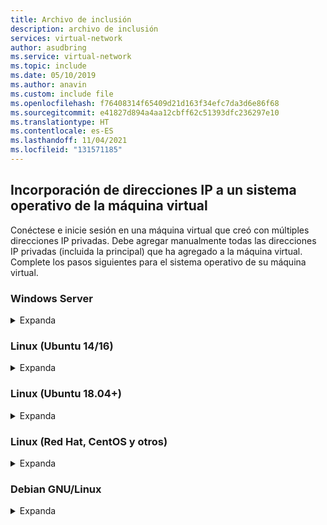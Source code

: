 ```yaml
---
title: Archivo de inclusión
description: archivo de inclusión
services: virtual-network
author: asudbring
ms.service: virtual-network
ms.topic: include
ms.date: 05/10/2019
ms.author: anavin
ms.custom: include file
ms.openlocfilehash: f76408314f65409d21d163f34efc7da3d6e86f68
ms.sourcegitcommit: e41827d894a4aa12cbff62c51393dfc236297e10
ms.translationtype: HT
ms.contentlocale: es-ES
ms.lasthandoff: 11/04/2021
ms.locfileid: "131571185"
---
```

## <a name="add-ip-addresses-to-a-vm-operating-system"></a><a name="os-config"></a>Incorporación de direcciones IP a un sistema operativo de la máquina virtual

Conéctese e inicie sesión en una máquina virtual que creó con múltiples direcciones IP privadas. Debe agregar manualmente todas las direcciones IP privadas (incluida la principal) que ha agregado a la máquina virtual. Complete los pasos siguientes para el sistema operativo de su máquina virtual.

### <a name="windows-server"></a>Windows Server

<details>
  <summary>Expanda</summary>

1. En un símbolo del sistema, escriba *ipconfig /all*.  Solo verá la dirección IP privada *principal* (por medio de DHCP).
2. Escriba *ncpa.cpl* en el símbolo del sistema para abrir la ventana **Conexiones de red**.
3. Abra las propiedades del adaptador correspondiente: **Ethernet**.
4. Haga doble clic en el Protocolo de Internet versión 4 (IPv4).
5. Seleccione **Usar la siguiente dirección IP** y escriba los valores siguientes:

    * **Dirección IP**: escriba la dirección IP privada *principal*
    * **Máscara de subred**: establezca este valor en función de la subred. Por ejemplo, si la subred es una subred /24, la máscara de subred es 255.255.255.0.
    * **Puerta de enlace predeterminada**: la primera dirección IP de la subred. Si la subred es 10.0.0.1/24, la dirección IP de la puerta de enlace es 10.0.0.0/24.
    * Seleccione **Usar las siguientes direcciones de servidor DNS** y escriba los valores siguientes:
      * **Servidor DNS preferido**: escriba 168.63.129.16 si no usa un servidor DNS propio.  Si usa su propio servidor DNS, escriba la dirección IP de su servidor.  Para el servidor DNS alternativo, puede elegir cualquier dirección de servidor DNS público que esté disponible.
    * Seleccione el botón **Avanzadas** y agregue más direcciones IP. Agregue cada una de las direcciones IP privadas secundarias, que agregó a la interfaz de red de Azure en un paso anterior, a la interfaz de red de Windows que se asigna a la dirección IP principal asignada a la interfaz de red de Azure.

      No asigne manualmente la dirección IP pública asignada a una máquina virtual de Azure en el sistema operativo de la máquina virtual. Al establecer manualmente la dirección IP privada en el sistema operativo, asegúrese de que sea la misma que la asignada a la [interfaz de red](../articles/virtual-network/ip-services/virtual-network-network-interface-addresses.md#change-ip-address-settings) de Azure; de lo contrario, perderá la conectividad a la máquina virtual. Más información sobre la configuración de la [dirección IP privada](../articles/virtual-network/ip-services/virtual-network-network-interface-addresses.md#private). Nunca debe asignar una dirección IP pública de Azure dentro del sistema operativo.

    * Haga clic en **Aceptar** para cerrar la configuración de TCP/IP y en **Aceptar** otra vez para cerrar la configuración del adaptador. Se restablece la conexión RDP.

6. En un símbolo del sistema, escriba *ipconfig /all*. Compruebe que se muestran todas las direcciones IP que ha agregado y que DHCP está desactivado.
7. Configure Windows para usar la dirección IP privada de la configuración IP principal de Azure como dirección IP principal en Windows. Para más información, consulte [Sin acceso a Internet desde una máquina virtual Windows de Azure que tiene varias direcciones IP](https://support.microsoft.com/help/4040882/no-internet-access-from-azure-windows-vm-that-has-multiple-ip-addresse). 

#### <a name="validation-windows-server"></a>Validación (Windows Server)

Para comprobar que puede conectarse a Internet desde su configuración de IP secundaria mediante la dirección IP pública asociada, después de haberla agregado correctamente mediante los pasos anteriores, utilice el comando siguiente y sustituya 10.0.0.7 por la dirección IP privada secundaria:

```bash
ping -S 10.0.0.7 outlook.com
```
 
> [!NOTE]
> Para las configuraciones de IP secundarias, solo se puede hacer ping a Internet si la configuración tiene una dirección IP pública asociada. Para configuraciones de IP principales, no se requiere una dirección IP pública para hacer ping a Internet.

</details>

### <a name="linux-ubuntu-1416"></a>Linux (Ubuntu 14/16)

<details>
  <summary>Expanda</summary>

Se recomienda revisar la documentación más reciente de la distribución de Linux. 

1. Abra una ventana del terminal.
2. Asegúrese de ser el usuario raíz. Si no lo es, escriba el siguiente comando:

   ```bash
   sudo -i
   ```

3. Actualice el archivo de configuración de la interfaz de red (suponiendo que sea "eth0").

   * Mantenga el elemento de línea existente para dhcp. La dirección IP principal permanece configurada que estaba.
   * Agregue una configuración para una dirección IP estática adicional con los siguientes comandos:

     ```bash
     cd /etc/network/interfaces.d/
     ls
     ```

     Debería ver un archivo .cfg.
4. Abra el archivo. Debería ver las siguientes líneas al final del archivo:

   ```bash
   auto eth0
   iface eth0 inet dhcp
   ```

5. Agregue las líneas siguientes después de las que existen en este archivo:

   ```bash
   iface eth0 inet static
   address <your private IP address here>
   netmask <your subnet mask>
   ```

6. Guarde el archivo mediante el comando siguiente:

   ```bash
   :wq
   ```

7. Restablezca la interfaz de red con el comando siguiente:

   ```bash
   sudo ifdown eth0 && sudo ifup eth0
   ```

   > [!IMPORTANT]
   > Si usa una conexión remota, ejecute ifdown e ifup en la misma línea.
   >

8. Compruebe que la dirección IP se agregue a la interfaz de red con el comando siguiente:

   ```bash
   ip addr list eth0
   ```

   Debería ver la dirección IP que agregó en la lista.

#### <a name="validation-ubuntu-1416"></a>Validación (Ubuntu 14/16)

Para asegurarse de que puede conectarse a internet desde su configuración de IP secundaria a través de la dirección IP pública asociada, use el siguiente comando:

```bash
ping -I 10.0.0.5 outlook.com
```

> [!NOTE]
> Para las configuraciones de IP secundarias, solo se puede hacer ping a Internet si la configuración tiene una dirección IP pública asociada. Para configuraciones de IP principales, no se requiere una dirección IP pública para hacer ping a Internet.

Para máquinas virtuales Linux, al intentar validar la conectividad saliente de una NIC secundaria, debe agregar las rutas adecuadas. Existen distintas formas de hacerlo. Consulte la documentación correspondiente a su distribución de Linux. El siguiente es un método para lograr esto:

```bash
echo 150 custom >> /etc/iproute2/rt_tables 

ip rule add from 10.0.0.5 lookup custom
ip route add default via 10.0.0.1 dev eth2 table custom
```

- No olvide reemplazar:
  - **10.0.0.5** con la dirección IP privada que tiene una dirección IP pública asociada
  - **10.0.0.1** con su puerta de enlace predeterminada
  - **eth2** con el nombre de la NIC secundaria 

</details>

### <a name="linux-ubuntu-1804"></a>Linux (Ubuntu 18.04+)

<details>
  <summary>Expanda</summary>

Ubuntu 18.04 y versiones posteriores han cambiado a `netplan` para la administración de red del sistema operativo. Se recomienda revisar la documentación más reciente de la distribución de Linux. 

1. Abra una ventana del terminal.
2. Asegúrese de ser el usuario raíz. Si no lo es, escriba el siguiente comando:

    ```bash
    sudo -i
    ```

3. Cree un archivo para la segunda interfaz y ábralo en un editor de texto:

    ```bash
    vi /etc/netplan/60-static.yaml
    ```

4. Agregue las líneas siguientes al archivo, reemplazando `10.0.0.6/24` por la dirección IP o máscara de red:

    ```bash
    network:
        version: 2
        ethernets:
            eth0:
                addresses:
                    - 10.0.0.6/24
    ```

5. Guarde el archivo mediante el comando siguiente:

    ```bash
    :wq
    ```

6. Pruebe los cambios mediante [netplan try](http://manpages.ubuntu.com/manpages/cosmic/man8/netplan-try.8.html) para confirmar la sintaxis:

    ```bash
    netplan try
    ```

    > [!NOTE]
    > `netplan try` aplicará los cambios de forma temporal y los revertirá después de 120 segundos. Si se produce una pérdida de conectividad, espere 120 segundos y vuelva a conectarse. En ese momento, los cambios se habrán revertido.

7. Si no hay ningún problema con `netplan try`, aplique los cambios de configuración:

    ```bash
    netplan apply
    ```

8. Compruebe que la dirección IP se agregue a la interfaz de red con el comando siguiente:

    ```bash
    ip addr list eth0
    ```

    Debería ver la dirección IP que agregó en la lista. Ejemplo:

    ```bash
    1: lo: <LOOPBACK,UP,LOWER_UP> mtu 65536 qdisc noqueue state UNKNOWN group default qlen 1000
        link/loopback 00:00:00:00:00:00 brd 00:00:00:00:00:00
        inet 127.0.0.1/8 scope host lo
        valid_lft forever preferred_lft forever
        inet6 ::1/128 scope host
        valid_lft forever preferred_lft forever
    2: eth0: <BROADCAST,MULTICAST,UP,LOWER_UP> mtu 1500 qdisc mq state UP group default qlen 1000
        link/ether 00:0d:3a:8c:14:a5 brd ff:ff:ff:ff:ff:ff
        inet 10.0.0.6/24 brd 10.0.0.255 scope global eth0
        valid_lft forever preferred_lft forever
        inet 10.0.0.4/24 brd 10.0.0.255 scope global secondary eth0
        valid_lft forever preferred_lft forever
        inet6 fe80::20d:3aff:fe8c:14a5/64 scope link
        valid_lft forever preferred_lft forever
    ```

#### <a name="validation-ubuntu-1804"></a>Validación (Ubuntu 18.04+)

Para asegurarse de que puede conectarse a internet desde su configuración de IP secundaria a través de la dirección IP pública asociada, use el siguiente comando:

```bash
ping -I 10.0.0.5 outlook.com
```

>[!NOTE]
>Para las configuraciones de IP secundarias, solo se puede hacer ping a Internet si la configuración tiene una dirección IP pública asociada. Para configuraciones de IP principales, no se requiere una dirección IP pública para hacer ping a Internet.

Para máquinas virtuales Linux, al intentar validar la conectividad saliente de una NIC secundaria, debe agregar las rutas adecuadas. Existen distintas formas de hacerlo. Consulte la documentación correspondiente a su distribución de Linux. El siguiente es un método para lograr esto:

```bash
echo 150 custom >> /etc/iproute2/rt_tables 

ip rule add from 10.0.0.5 lookup custom
ip route add default via 10.0.0.1 dev eth2 table custom
```

- No olvide reemplazar:
  - **10.0.0.5** con la dirección IP privada que tiene una dirección IP pública asociada
  - **10.0.0.1** con su puerta de enlace predeterminada
  - **eth2** con el nombre de la NIC secundaria 

</details>

### <a name="linux-red-hat-centos-and-others"></a>Linux (Red Hat, CentOS y otros)

<details>
  <summary>Expanda</summary>

1. Abra una ventana del terminal.
2. Asegúrese de ser el usuario raíz. Si no lo es, escriba el siguiente comando:

    ```bash
    sudo -i
    ```

3. Escriba la contraseña y siga las instrucciones que aparezcan. Una vez que sea el usuario raíz, vaya a la carpeta de scripts de red con el comando siguiente:

    ```bash
    cd /etc/sysconfig/network-scripts
    ```

4. Muestra una lista de los archivos de ifcfg relacionados con el siguiente comando:

    ```bash
    ls ifcfg-*
    ```

    Debería ver *ifcfg-eth0* como uno de los archivos.

5. Para agregar una dirección IP, cree un archivo de configuración, tal y como se muestra a continuación. Tenga en cuenta que debe crearse un archivo para cada configuración de IP.

    ```bash
    touch ifcfg-eth0:0
    ```

6. Abra el archivo *ifcfg-eth0:0* con el comando siguiente:

    ```bash
    vi ifcfg-eth0:0
    ```

7. Agregue contenido al archivo, *eth0:0* en este caso, con el siguiente comando. Asegúrese de actualizar la información en función de su dirección IP.

    ```bash
    DEVICE=eth0:0
    BOOTPROTO=static
    ONBOOT=yes
    IPADDR=192.168.101.101
    NETMASK=255.255.255.0
    ```

8. Guarde el archivo mediante el comando siguiente:

    ```bash
    :wq
    ```

9. Reinicie los servicios de red y asegúrese de que los cambios sean correctos con los comandos siguientes:

    ```bash
    /etc/init.d/network restart
    ifconfig
    ```

    Debería ver la dirección IP que agregó, *eth0:0*, en la lista que se devuelve.

#### <a name="validation-red-hat-centos-and-others"></a>Validación (Red Hat, CentOS y otros)

Para asegurarse de que puede conectarse a internet desde su configuración de IP secundaria a través de la dirección IP pública asociada, use el siguiente comando:

```bash
ping -I 10.0.0.5 outlook.com
```
>[!NOTE]
>Para las configuraciones de IP secundarias, solo se puede hacer ping a Internet si la configuración tiene una dirección IP pública asociada. Para configuraciones de IP principales, no se requiere una dirección IP pública para hacer ping a Internet.

Para máquinas virtuales Linux, al intentar validar la conectividad saliente de una NIC secundaria, debe agregar las rutas adecuadas. Existen distintas formas de hacerlo. Consulte la documentación correspondiente a su distribución de Linux. El siguiente es un método para lograr esto:

```bash
echo 150 custom >> /etc/iproute2/rt_tables 

ip rule add from 10.0.0.5 lookup custom
ip route add default via 10.0.0.1 dev eth2 table custom
```

- No olvide reemplazar:
  - **10.0.0.5** con la dirección IP privada que tiene una dirección IP pública asociada
  - **10.0.0.1** con su puerta de enlace predeterminada
  - **eth2** con el nombre de la NIC secundaria 


</details>

### <a name="debian-gnulinux"></a>Debian GNU/Linux

<details>
  <summary>Expanda</summary>

1. Abra una ventana del terminal.
1. Asegúrese de ser el usuario raíz. Si no lo es, escriba el siguiente comando:

   ```bash
   sudo -i
   ```

1. Actualice el archivo de configuración de la interfaz de red (suponiendo que sea "eth0").

   * Abra el archivo de interfaz de red mediante el comando siguiente:

     ```bash
     vi /etc/network/interfaces
     ```

   * Debería ver las siguientes líneas al final del archivo:

      ```bash
      auth eth0
      iface eth0 inet dhcp
      ```

   * Deje el elemento de línea existente para dhcp como está. La dirección IP principal permanece configurada que estaba.
   * Agregue las líneas siguientes después de las que existen en este archivo:

     ```bash
     iface eth0 inet static
     address <your private IP address here> 
     netmask <your subnet mask> 
     ```

1. Guarde el archivo mediante el comando siguiente:

   ```bash
   :wq! 
   ```

1. Reinicie los servicios de red para que los cambios surtan efecto. En Debian 8 y versiones posteriores, esta acción se puede hacer mediante el comando siguiente:

   ```bash
   systemctl restart networking
   ```
   En versiones anteriores de Debian, puede usar los siguientes comandos:

   ```bash
   service networking restart
   ```

1. Compruebe que la dirección IP se agregue a la interfaz de red con el comando siguiente:

   ```bash
   ip addr list eth0
    ```

Debería ver la dirección IP que agregó en la lista. Ejemplo:

```bash
 1: lo: <LOOPBACK,UP,LOWER_UP> mtu 65536 qdisc noqueue state UNKNOWN group default qlen 1000
  link/loopback 00:00:00:00:00:00 brd 00:00:00:00:00:00
  inet 127.0.0.1/8 scope host lo
     valid_lft forever preferred_lft forever
  inet6 ::1/128 scope host
     valid_lft forever preferred_lft forever
2: eth0: <BROADCAST,MULTICAST,UP,LOWER_UP> mtu 1500 qdisc mq state UP group default qlen 1000
  link/ether 00:0d:3a:1d:1d:64 brd ff:ff:ff:ff:ff:ff
  inet 10.2.0.5/24 brd 10.2.0.255 scope global eth0
     valid_lft forever preferred_lft forever
  inet 10.2.0.6/24 brd 10.2.0.255 scope global secondary eth0
     valid_lft forever preferred_lft forever
  inet6 fe80::20d:3aff:fe1d:1d64/64 scope link
     valid_lft forever preferred_lft forever
 ```

</details>